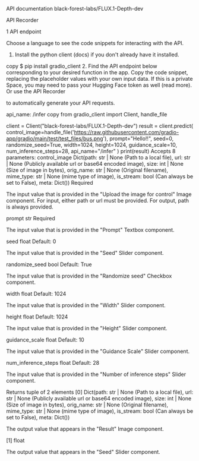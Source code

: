 API documentation
black-forest-labs/FLUX.1-Depth-dev

API Recorder

1 API endpoint


Choose a language to see the code snippets for interacting with the API.

1. Install the python client (docs) if you don't already have it installed.

copy
$ pip install gradio_client
2. Find the API endpoint below corresponding to your desired function in the app. Copy the code snippet, replacing the placeholder values with your own input data. If this is a private Space, you may need to pass your Hugging Face token as well (read more). Or use the 
API Recorder

 to automatically generate your API requests.

api_name: /infer
copy
from gradio_client import Client, handle_file

client = Client("black-forest-labs/FLUX.1-Depth-dev")
result = client.predict(
		control_image=handle_file('https://raw.githubusercontent.com/gradio-app/gradio/main/test/test_files/bus.png'),
		prompt="Hello!!",
		seed=0,
		randomize_seed=True,
		width=1024,
		height=1024,
		guidance_scale=10,
		num_inference_steps=28,
		api_name="/infer"
)
print(result)
Accepts 8 parameters:
control_image Dict(path: str | None (Path to a local file), url: str | None (Publicly available url or base64 encoded image), size: int | None (Size of image in bytes), orig_name: str | None (Original filename), mime_type: str | None (mime type of image), is_stream: bool (Can always be set to False), meta: Dict()) Required

The input value that is provided in the "Upload the image for control" Image component. For input, either path or url must be provided. For output, path is always provided.

prompt str Required

The input value that is provided in the "Prompt" Textbox component.

seed float Default: 0

The input value that is provided in the "Seed" Slider component.

randomize_seed bool Default: True

The input value that is provided in the "Randomize seed" Checkbox component.

width float Default: 1024

The input value that is provided in the "Width" Slider component.

height float Default: 1024

The input value that is provided in the "Height" Slider component.

guidance_scale float Default: 10

The input value that is provided in the "Guidance Scale" Slider component.

num_inference_steps float Default: 28

The input value that is provided in the "Number of inference steps" Slider component.

Returns tuple of 2 elements
[0] Dict(path: str | None (Path to a local file), url: str | None (Publicly available url or base64 encoded image), size: int | None (Size of image in bytes), orig_name: str | None (Original filename), mime_type: str | None (mime type of image), is_stream: bool (Can always be set to False), meta: Dict())

The output value that appears in the "Result" Image component.

[1] float

The output value that appears in the "Seed" Slider component.
